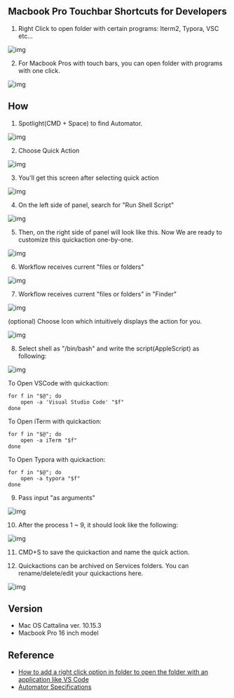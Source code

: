 ## Macbook Pro Touchbar Shortcuts for Developers

1. Right Click to open folder with certain programs: Iterm2, Typora, VSC etc...

![img](https://k.kakaocdn.net/dn/purvw/btqCdhjUMVM/s9QOiJMSDyWVLyxcr1nCz1/img.png)

2. For Macbook Pros with touch bars, you can open folder with programs with one click.

![img](https://k.kakaocdn.net/dn/bxZF2X/btqB9Yfv7Bh/y5o4jwUr6NxfkWAmj44u5k/img.gif)



## How

1. Spotlight(CMD + Space) to find Automator.

![img](https://k.kakaocdn.net/dn/GLisZ/btqCbgsXSow/0oRZQSpeNhkhEzD31DIV30/img.png)

2. Choose Quick Action

![img](https://k.kakaocdn.net/dn/cX5b5R/btqCbT5m6NR/t0hIShG5VlKHvetDxd89Qk/img.png)

3. You'll get this screen after selecting quick action

![img](https://k.kakaocdn.net/dn/zt4wn/btqCcjJvg2W/WEuhRAkexKY8aISyRkxwJk/img.png)

4. On the left side of panel, search for "Run Shell Script"

![img](https://k.kakaocdn.net/dn/bu6Yp4/btqCckPasVP/Mg4QKiJVUpKMMEWEUPFdeK/img.png)

5. Then, on the right side of panel will look like this. Now We are ready to customize this quickaction one-by-one.

![img](https://k.kakaocdn.net/dn/bjcaIz/btqCbUwqLbz/7jNzUfLHAtg3U4LFK5Va60/img.png)

6. Workflow receives current "files or folders"

![img](https://k.kakaocdn.net/dn/dEGAo3/btqCdhYw2rM/n2Ho9IKmeQMM15NZbmHlhk/img.png)

7. Workflow receives current "files or folders" in "Finder"

![img](https://k.kakaocdn.net/dn/bHCOBi/btqCdgkZ6MN/obGi8eT41jQzlFS9DH127K/img.png)


(optional) Choose Icon which intuitively displays the action for you.

![img](https://k.kakaocdn.net/dn/cGE3ri/btqCcBC8XHu/vSM6IcYRX1Tng2UKulKo30/img.png)

8. Select shell as "/bin/bash" and write the script(AppleScript) as following:

![img](https://k.kakaocdn.net/dn/wq0bO/btqCae3tmPa/HEMkm2uRdUrroyg55N2i3k/img.png)

To Open VSCode with quickaction:

```
for f in "$@"; do
    open -a 'Visual Studio Code' "$f"
done
```

To Open iTerm with quickaction:

```
for f in "$@"; do
    open -a iTerm "$f"
done
```

To Open Typora with quickaction:

```
for f in "$@"; do
    open -a typora "$f"
done
```



9. Pass input "as arguments"

![img](https://k.kakaocdn.net/dn/uUJRT/btqCaeI92tg/oyyKmin5eNRTWQslAguc21/img.png)

10. After the process 1 ~ 9, it should look like the following:

![img](https://k.kakaocdn.net/dn/c4W8k1/btqCd1unbls/0sDn3kMbg4AykQpgjhwQN1/img.png)



11. CMD+S to save the quickaction and name the quick action.

12. Quickactions can be archived on Services folders. You can rename/delete/edit your quickactions here.

![img](https://k.kakaocdn.net/dn/NXK1J/btqB9XAN8WE/gnAINypE3kNibDUmd7t3KK/img.png)

## Version

- Mac OS Cattalina ver. 10.15.3
- Macbook Pro 16 inch model

## Reference

- [How to add a right click option in folder to open the folder with an application like VS Code](https://apple.stackexchange.com/questions/238948/osx-how-to-add-a-right-click-option-in-folder-to-open-the-folder-with-an-applic)
- [Automator Specifications](http://www.macosxautomation.com/automator/services/index.html)